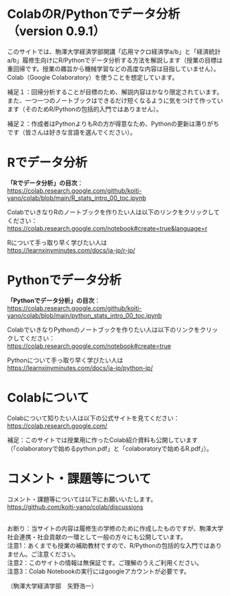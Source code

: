 # ColabのR/Pythonでデータ分析（version 0.9.1）
このサイトでは、駒澤大学経済学部開講「応用マクロ経済学a/b」と「経済統計a/b」履修生向けにR/Pythonでデータ分析する方法を解説します（授業の目標は重回帰です。授業の趣旨から機械学習などの高度な内容は目指していません）。
Colab（Google Colaboratory）を使うことを想定しています。

補足１：回帰分析することが目標のため、解説内容はかなり限定されています。また、一つ一つのノートブックはできるだけ短くなるように気をつけて作っています（そのためR/Pythonの包括的入門ではありません）。

補足２：作成者はPythonよりもRの方が得意なため、Pythonの更新は滞りがちです（皆さんは好きな言語を選んでください）。

# Rでデータ分析
**「Rでデータ分析」の目次**：<br>
https://colab.research.google.com/github/koiti-yano/colab/blob/main/R_stats_intro_00_toc.ipynb

ColabでいきなりRのノートブックを作りたい人は以下のリンクをクリックしてください：<br>
https://colab.research.google.com/notebook#create=true&language=r

Rについて手っ取り早く学びたい人は<br>
https://learnxinyminutes.com/docs/ja-jp/r-jp/

# Pythonでデータ分析
**「Pythonでデータ分析」の目次**：<br>
https://colab.research.google.com/github/koiti-yano/colab/blob/main/python_stats_intro_00_toc.ipynb

ColabでいきなりPythonのノートブックを作りたい人は以下のリンクをクリックしてください：<br>
https://colab.research.google.com/notebook#create=true

Pythonについて手っ取り早く学びたい人は<br>
https://learnxinyminutes.com/docs/ja-jp/python-jp/

# Colabについて
Colabについて知りたい人は以下の公式サイトを見てください：<br>
https://colab.research.google.com/<br>

補足：このサイトでは授業用に作ったColab紹介資料も公開しています（「colaboratoryで始めるpython.pdf」と「colaboratoryで始めるR.pdf」）。


# コメント・課題等について
コメント・課題等については以下にお願いいたします。
<br>
https://github.com/koiti-yano/colab/discussions

<br>
お断り：当サイトの内容は履修生の学修のために作成したものですが、駒澤大学社会連携・社会貢献の一環として一般の方々にも公開しています。
<br>
注意1：あくまでも授業の補助教材ですので、R/Pythonの包括的な入門ではありません。ご注意ください。
<br>
注意2：このサイトの情報は無保証です。ご理解のうえご利用ください。
<br>
注意3：Colab Notebookの実行にはgoogleアカウントが必要です。

（駒澤大学経済学部　矢野浩一）


